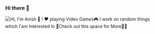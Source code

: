 ### Hi there 👋
![Hi, I'm Anish 👋 I ❤️ playing Video Games🎮 I work on random things which I'am Interested In 👾Check out this space for More🧐👾](https://github.com/MasterJain/masterjain/blob/master/anishgiff.gif)
<!--
**MasterJain/masterjain** is a ✨ _special_ ✨ repository because its `README.md` (this file) appears on your GitHub profile.

